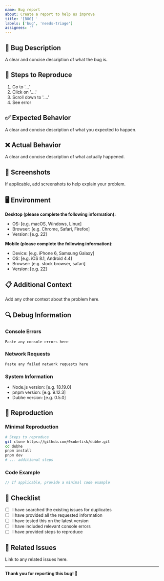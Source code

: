 ```yaml
---
name: Bug report
about: Create a report to help us improve
title: '[BUG] '
labels: ['bug', 'needs-triage']
assignees: ''
---
```


## 🐛 Bug Description

A clear and concise description of what the bug is.

## 🔄 Steps to Reproduce

1. Go to '...'
2. Click on '....'
3. Scroll down to '....'
4. See error

## ✅ Expected Behavior

A clear and concise description of what you expected to happen.

## ❌ Actual Behavior

A clear and concise description of what actually happened.

## 📸 Screenshots

If applicable, add screenshots to help explain your problem.

## 🖥️ Environment

**Desktop (please complete the following information):**
- OS: [e.g. macOS, Windows, Linux]
- Browser: [e.g. Chrome, Safari, Firefox]
- Version: [e.g. 22]

**Mobile (please complete the following information):**
- Device: [e.g. iPhone 6, Samsung Galaxy]
- OS: [e.g. iOS 8.1, Android 4.4]
- Browser: [e.g. stock browser, safari]
- Version: [e.g. 22]

## 📋 Additional Context

Add any other context about the problem here.

## 🔍 Debug Information

### Console Errors
```
Paste any console errors here
```

### Network Requests
```
Paste any failed network requests here
```

### System Information
- Node.js version: [e.g. 18.19.0]
- pnpm version: [e.g. 9.12.3]
- Dubhe version: [e.g. 0.5.0]

## 🧪 Reproduction

### Minimal Reproduction
```bash
# Steps to reproduce
git clone https://github.com/0xobelisk/dubhe.git
cd dubhe
pnpm install
pnpm dev
# ... additional steps
```

### Code Example
```typescript
// If applicable, provide a minimal code example
```

## 📝 Checklist

- [ ] I have searched the existing issues for duplicates
- [ ] I have provided all the requested information
- [ ] I have tested this on the latest version
- [ ] I have included relevant console errors
- [ ] I have provided steps to reproduce

## 🔗 Related Issues

Link to any related issues here.

---

**Thank you for reporting this bug! 🐛** 